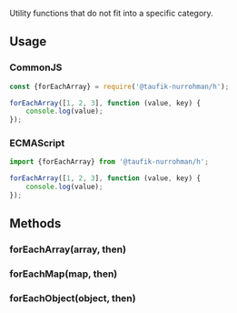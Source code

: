 Utility functions that do not fit into a specific category.

Usage
-----

### CommonJS

~~~ js
const {forEachArray} = require('@taufik-nurrohman/h');

forEachArray([1, 2, 3], function (value, key) {
    console.log(value);
});
~~~

### ECMAScript

~~~ js
import {forEachArray} from '@taufik-nurrohman/h';

forEachArray([1, 2, 3], function (value, key) {
    console.log(value);
});
~~~

Methods
-------

### forEachArray(array, then)

### forEachMap(map, then)

### forEachObject(object, then)